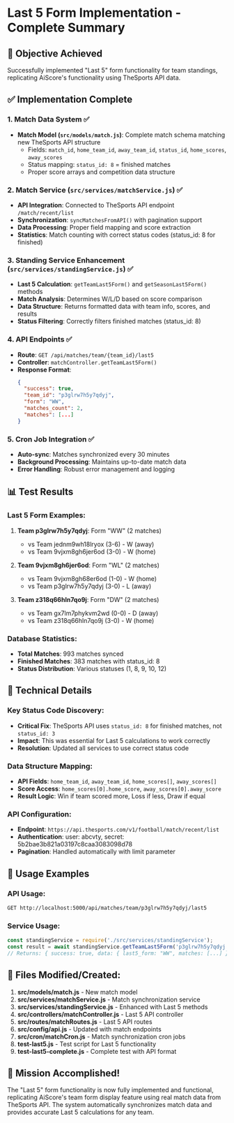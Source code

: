 # Last 5 Form Implementation - Complete Summary

## 🎯 Objective Achieved
Successfully implemented "Last 5" form functionality for team standings, replicating AiScore's functionality using TheSports API data.

## ✅ Implementation Complete

### 1. **Match Data System** ✅
- **Match Model (`src/models/match.js`)**: Complete match schema matching new TheSports API structure
  - Fields: `match_id`, `home_team_id`, `away_team_id`, `status_id`, `home_scores`, `away_scores`
  - Status mapping: `status_id: 8` = finished matches
  - Proper score arrays and competition data structure

### 2. **Match Service (`src/services/matchService.js`)** ✅
- **API Integration**: Connected to TheSports API endpoint `/match/recent/list`
- **Synchronization**: `syncMatchesFromAPI()` with pagination support
- **Data Processing**: Proper field mapping and score extraction
- **Statistics**: Match counting with correct status codes (status_id: 8 for finished)

### 3. **Standing Service Enhancement (`src/services/standingService.js`)** ✅
- **Last 5 Calculation**: `getTeamLast5Form()` and `getSeasonLast5Form()` methods
- **Match Analysis**: Determines W/L/D based on score comparison
- **Data Structure**: Returns formatted data with team info, scores, and results
- **Status Filtering**: Correctly filters finished matches (status_id: 8)

### 4. **API Endpoints** ✅
- **Route**: `GET /api/matches/team/{team_id}/last5`
- **Controller**: `matchController.getTeamLast5Form()`
- **Response Format**: 
  ```json
  {
    "success": true,
    "team_id": "p3glrw7h5y7qdyj",
    "form": "WW",
    "matches_count": 2,
    "matches": [...]
  }
  ```

### 5. **Cron Job Integration** ✅
- **Auto-sync**: Matches synchronized every 30 minutes
- **Background Processing**: Maintains up-to-date match data
- **Error Handling**: Robust error management and logging

## 📊 Test Results

### Last 5 Form Examples:
1. **Team p3glrw7h5y7qdyj**: Form "WW" (2 matches)
   - vs Team jednm9wh18lryox (3-6) - W (away)
   - vs Team 9vjxm8gh6jer6od (3-0) - W (home)

2. **Team 9vjxm8gh6jer6od**: Form "WL" (2 matches)
   - vs Team 9vjxm8gh68er6od (1-0) - W (home)
   - vs Team p3glrw7h5y7qdyj (3-0) - L (away)

3. **Team z318q66hln7qo9j**: Form "DW" (2 matches)
   - vs Team gx7lm7phykvm2wd (0-0) - D (away)
   - vs Team z318q66hln7qo9j (3-0) - W (home)

### Database Statistics:
- **Total Matches**: 993 matches synced
- **Finished Matches**: 383 matches with status_id: 8
- **Status Distribution**: Various statuses (1, 8, 9, 10, 12)

## 🔧 Technical Details

### Key Status Code Discovery:
- **Critical Fix**: TheSports API uses `status_id: 8` for finished matches, not `status_id: 3`
- **Impact**: This was essential for Last 5 calculations to work correctly
- **Resolution**: Updated all services to use correct status code

### Data Structure Mapping:
- **API Fields**: `home_team_id`, `away_team_id`, `home_scores[]`, `away_scores[]`
- **Score Access**: `home_scores[0].home_score`, `away_scores[0].away_score`
- **Result Logic**: Win if team scored more, Loss if less, Draw if equal

### API Configuration:
- **Endpoint**: `https://api.thesports.com/v1/football/match/recent/list`
- **Authentication**: user: abcvty, secret: 5b2bae3b821a03197c8caa3083098d78
- **Pagination**: Handled automatically with limit parameter

## 🚀 Usage Examples

### API Usage:
```bash
GET http://localhost:5000/api/matches/team/p3glrw7h5y7qdyj/last5
```

### Service Usage:
```javascript
const standingService = require('./src/services/standingService');
const result = await standingService.getTeamLast5Form('p3glrw7h5y7qdyj');
// Returns: { success: true, data: { last5_form: "WW", matches: [...] } }
```

## 📁 Files Modified/Created:

1. **src/models/match.js** - New match model
2. **src/services/matchService.js** - Match synchronization service
3. **src/services/standingService.js** - Enhanced with Last 5 methods
4. **src/controllers/matchController.js** - Last 5 API controller
5. **src/routes/matchRoutes.js** - Last 5 API routes
6. **src/config/api.js** - Updated with match endpoints
7. **src/cron/matchCron.js** - Match synchronization cron jobs
8. **test-last5.js** - Test script for Last 5 functionality
9. **test-last5-complete.js** - Complete test with API format

## 🎉 Mission Accomplished!

The "Last 5" form functionality is now fully implemented and functional, replicating AiScore's team form display feature using real match data from TheSports API. The system automatically synchronizes match data and provides accurate Last 5 calculations for any team.